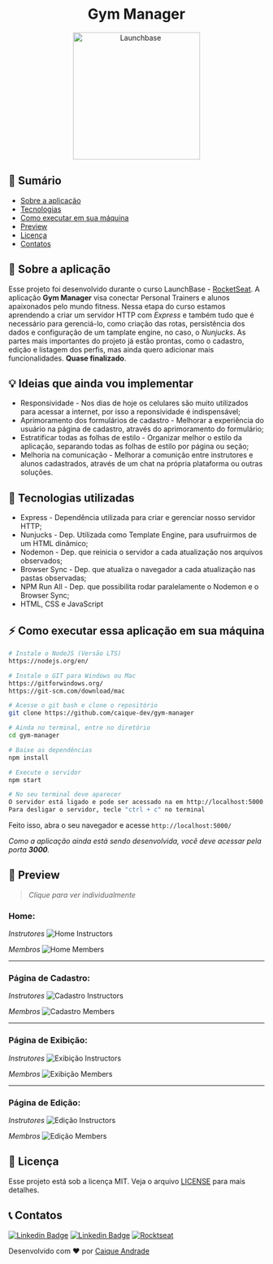 <h1 align="center">
    Gym Manager
</h1>

<p align="center">
    <img alt="Launchbase" src="https://storage.googleapis.com/golden-wind/bootcamp-launchbase/logo.png" width="250px" />
</p>

## :notebook: Sumário

* <a href="#rocket-sobre-a-aplica%C3%A7%C3%A3o">Sobre a aplicação</a>
* <a href="#robot-tecnologias-utilizadas">Tecnologias</a>
* <a href="#zap-como-executar-essa-aplica%C3%A7%C3%A3o-em-sua-m%C3%A1quina">Como executar em sua máquina</a>
* <a href="https://github.com/caique-dev/gym-manager#eyes-preview">Preview</a>
* <a href="#memo-licença">Licença</a>
* <a href="#telephone_receiver-contatos">Contatos</a>

## :rocket: Sobre a aplicação

Esse projeto foi desenvolvido durante o curso LaunchBase - [RocketSeat](https://rocketseat.com.br/). A aplicação **Gym Manager** visa conectar Personal Trainers e alunos apaixonados pelo mundo fitness. Nessa etapa do curso estamos aprendendo a criar um servidor HTTP com *Express* e também tudo que é necessário para gerenciá-lo, como criação das rotas, persistência dos dados e configuração de um tamplate engine, no caso, o *Nunjucks*. As partes mais importantes do projeto já estão prontas, como o cadastro, edição e listagem dos perfis, mas ainda quero adicionar mais funcionalidades. **Quase finalizado**.

## :bulb: Ideias que ainda vou implementar

* Responsividade - Nos dias de hoje os celulares são muito utilizados para acessar a internet, por isso a reponsividade é indispensável;
* Aprimoramento dos formulários de cadastro - Melhorar a experiência do usuário na página de cadastro, através do aprimoramento do formulário;
* Estratificar todas as folhas de estilo - Organizar melhor o estilo da aplicação, separando todas as folhas de estilo por página ou seção;
* Melhoria na comunicação - Melhorar a comunição entre instrutores e alunos cadastrados, através de um chat na própria plataforma ou outras soluções.

## :robot: Tecnologias utilizadas

* Express - Dependência utilizada para criar e gerenciar nosso servidor HTTP;
* Nunjucks - Dep. Utilizada como Template Engine, para usufruirmos de um HTML dinâmico;
* Nodemon - Dep. que reinicia o servidor a cada atualização nos arquivos observados;
* Browser Sync - Dep. que atualiza o navegador a cada atualização nas pastas observadas;
* NPM Run All - Dep. que possibilita rodar paralelamente o Nodemon e o Browser Sync;
* HTML, CSS e JavaScript

## :zap: Como executar essa aplicação em sua máquina

```bash
# Instale o NodeJS (Versão LTS)
https://nodejs.org/en/

# Instale o GIT para Windows ou Mac
https://gitforwindows.org/
https://git-scm.com/download/mac

# Acesse o git bash e clone o repositório
git clone https://github.com/caique-dev/gym-manager

# Ainda no terminal, entre no diretório
cd gym-manager

# Baixe as dependências
npm install

# Execute o servidor
npm start

# No seu terminal deve aparecer
O servidor está ligado e pode ser acessado na em http://localhost:5000
Para desligar o servidor, tecle "ctrl + c" no terminal
```

Feito isso, abra o seu navegador e acesse `http://localhost:5000/`

*Como a aplicação ainda está sendo desenvolvida, você deve acessar pela porta **3000**.*

## :eyes: Preview

> *Clique para ver individualmente*

### Home:

<div>

  *Instrutores*
  <img alt="Home Instructors" src="/readme_assets/instructors/home.png">
  
  *Membros*
  <img alt="Home Members" src="/readme_assets/members/home.png">
</div>

---

### Página de Cadastro:

<div>

  *Instrutores*
  <img alt="Cadastro Instructors" src="/readme_assets/instructors/cadastro.png">
  
  *Membros*
  <img alt="Cadastro Members" src="/readme_assets/members/cadastro.png">
</div>

---

### Página de Exibição:

<div>

  *Instrutores*
  <img alt="Exibição Instructors" src="/readme_assets/instructors/exibicao.png">
  
  *Membros*
  <img alt="Exibição Members" src="/readme_assets/members/exibicao.png">
</div>

---

### Página de Edição:

<div>

  *Instrutores*
  <img alt="Edição Instructors" src="/readme_assets/instructors/edicao.png">
  
  *Membros*
  <img alt="Edição Members" src="/readme_assets/members/edicao.png">
</div>

## :memo: Licença

Esse projeto está sob a licença MIT. Veja o arquivo [LICENSE](/LICENSE) para mais detalhes.

## :telephone_receiver: Contatos

[![Linkedin Badge](https://img.shields.io/badge/-caique_andrade-blue?style=for-the-badge&logo=Linkedin&logoColor=white&link=https://www.linkedin.com/in/caique-andrade-8a8153189/)](https://www.linkedin.com/in/caique-andrade-8a8153189/)
[![Linkedin Badge](https://img.shields.io/badge/-caiquepinheiro@icloud.com-red?style=for-the-badge&logo=Gmail&logoColor=white&link=mailto:caiquepinheiro@icloud.com)](mailto:caiquepinheiro@icloud.com)
[![Rocktseat](https://img.shields.io/badge/-Caique%20Andrade-%239466FF?style=for-the-badge&logo=data:image/png;base64,iVBORw0KGgoAAAANSUhEUgAAABAAAAAQCAMAAAAoLQ9TAAAALVBMVEVHcExxWsF0XMJzXMJxWcFsUsD///9jRrzY0u6Xh9Gsn9n39fyMecy0qd2bjNJWBT0WAAAABHRSTlMA2Do606wF2QAAAGlJREFUGJVdj1cWwCAIBLEsRU3uf9xobDH8+GZwUYi8i6ucJwrxKE+7D0G9Q4vlYqtmCSjndr4CgCgzlyFgfKfKCVO0LrPKjmiqMxGXkJwNnXskqWG+1oSM+BSwD8f29YLNjvx/OQrn+g99oQSoNmt3PgAAAABJRU5ErkJggg==)](https://app.rocketseat.com.br/me/caique-andrade-1591990375)

Desenvolvido com :heart: por [Caique Andrade](https://www.linkedin.com/in/caique-andrade-8a8153189/)